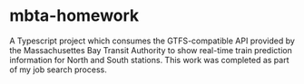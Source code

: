 # mbta-homework
A Typescript project which consumes the GTFS-compatible API provided by the Massachusettes Bay Transit Authority to show real-time train prediction information for North and South stations.  This work was completed as part of my job search process.
